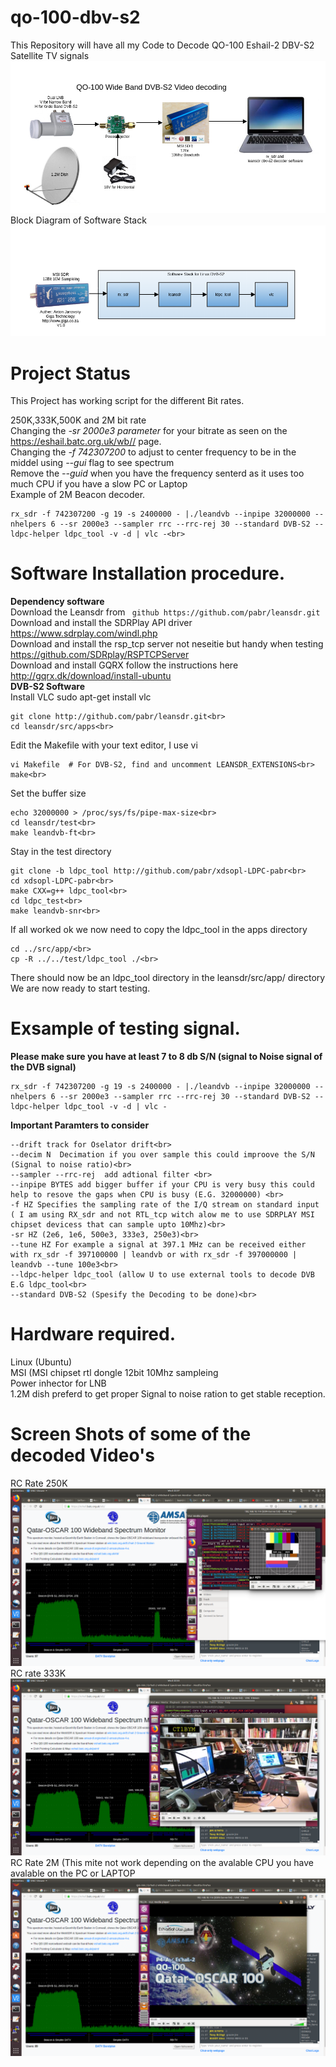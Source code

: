 # qo-100-dbv-s2
This Repository will have all my Code to Decode QO-100  Eshail-2 DBV-S2 Satellite TV signals<br>
![Alt text](qo-100-dvb_s2_1.png?raw=true "DBV-S2 block diagram")<br>
Block Diagram of Software Stack
![Alt text](qo-100-dvb_s2_2.png?raw=true "DBV-S2 block diagram")<br>

# Project Status
This Project has working script for the different Bit rates.

250K,333K,500K and 2M bit rate<br>
Changing the *-sr 2000e3 parameter* for your bitrate as seen on  the https://eshail.batc.org.uk/wb// page.<br>
Changing the *-f 742307200* to adjust to center frequency to be in the middel using *--gui* flag to see spectrum<br>
Remove the *--guid* when you have the frequency senterd as it uses too much CPU if you have a slow PC or Laptop<br>
Example of 2M Beacon decoder.<br>
```
rx_sdr -f 742307200 -g 19 -s 2400000 - |./leandvb --inpipe 32000000 --nhelpers 6 --sr 2000e3 --sampler rrc --rrc-rej 30 --standard DVB-S2 --ldpc-helper ldpc_tool -v -d | vlc -<br>
```
# Software Installation procedure.
<b>Dependency software</b><br>
Download the Leansdr from ``` github https://github.com/pabr/leansdr.git```<br>
Download and install the SDRPlay API driver https://www.sdrplay.com/windl.php<br>
Download and install the rsp_tcp server not neseitie but handy when testing  https://github.com/SDRplay/RSPTCPServer<br>
Download and install GQRX follow the instructions here http://gqrx.dk/download/install-ubuntu<br>
<b>DVB-S2 Software</b><br>
Install VLC sudo apt-get install vlc<br>
```
git clone http://github.com/pabr/leansdr.git<br>
cd leansdr/src/apps<br>
```
Edit the Makefile with your text editor, I use vi<br>
```
vi Makefile  # For DVB-S2, find and uncomment LEANSDR_EXTENSIONS<br>
make<br>
```
Set the buffer size<br>
```
echo 32000000 > /proc/sys/fs/pipe-max-size<br>
cd leansdr/test<br>
make leandvb-ft<br>
```
Stay in the test directory<br>
```
git clone -b ldpc_tool http://github.com/pabr/xdsopl-LDPC-pabr<br>
cd xdsopl-LDPC-pabr<br>
make CXX=g++ ldpc_tool<br>
cd ldpc_test<br>
make leandvb-snr<br>
```
If all worked ok we now need to copy the ldpc_tool in the apps directory
```
cd ../src/app/<br>
cp -R ../../test/ldpc_tool ./<br>
```
There should now be an ldpc_tool directory in the leansdr/src/app/ directory<br>
We are now ready to start testing.<br>

# Exsample of testing signal.
<b>Please make sure you have at least 7 to 8 db S/N (signal to Noise signal of the DVB signal)</b><br>
```
rx_sdr -f 742307200 -g 19 -s 2400000 - |./leandvb --inpipe 32000000 --nhelpers 6 --sr 2000e3 --sampler rrc --rrc-rej 30 --standard DVB-S2 --ldpc-helper ldpc_tool -v -d | vlc -
```
<b>Important Paramters to consider</b>
```
--drift track for Oselator drift<br>
--decim N  Decimation if you over sample this could improove the S/N (Signal to noise ratio)<br>
--sampler --rrc-rej  add adtional filter <br>
--inpipe BYTES add bigger buffer if your CPU is very busy this could help to resove the gaps when CPU is busy (E.G. 32000000) <br>
-f HZ Specifies the sampling rate of the I/Q stream on standard input ( I am using RX_sdr and not RTL_tcp witch alow me to use SDRPLAY MSI chipset devicess that can sample upto 10Mhz)<br>
-sr HZ (2e6, 1e6, 500e3, 333e3, 250e3)<br>
--tune HZ For example a signal at 397.1 MHz can be received either with rx_sdr -f 397100000 | leandvb or with rx_sdr -f 397000000 | leandvb --tune 100e3<br>
--ldpc-helper ldpc_tool (allow U to use external tools to decode DVB E.G ldpc_tool<br>
--standard DVB-S2 (Spesify the Decoding to be done)<br>
```

# Hardware required.
Linux (Ubuntu)<br>
MSI (MSI chipset rtl dongle 12bit 10Mhz sampleing<br>
Power inhector  for LNB<br>
1.2M dish preferd to get proper Signal to noise ration to get stable reception.<br>

# Screen Shots of some of the decoded Video's
RC Rate 250K
![Alt text](qo-100_dbv_1.png?raw=true "DBV-S2")<br>
RC rate 333K<br>
![Alt text](qo-100_dbv_2.png?raw=true "DBV-S2")<br>
RC Rate 2M (This mite not work depending on the avalable CPU you have avalable on the PC or LAPTOP<br>
![Alt text](qo-100_dbv_3.png?raw=true "DBV-S2")<br>


